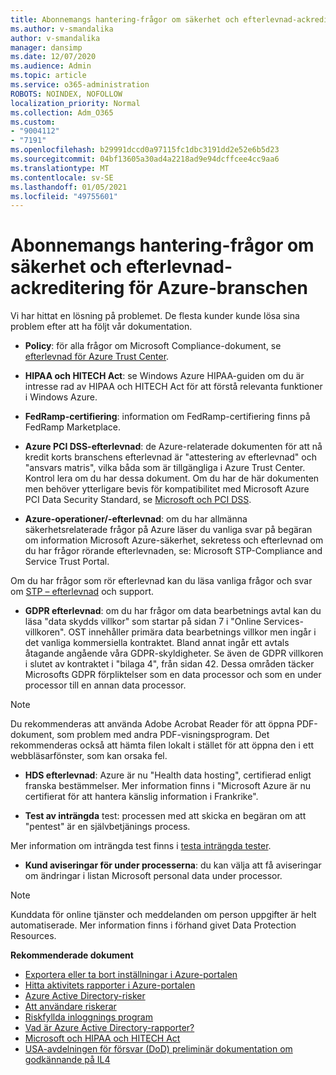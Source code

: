 ```yaml
---
title: Abonnemangs hantering-frågor om säkerhet och efterlevnad-ackreditering för Azure-branschen
ms.author: v-smandalika
author: v-smandalika
manager: dansimp
ms.date: 12/07/2020
ms.audience: Admin
ms.topic: article
ms.service: o365-administration
ROBOTS: NOINDEX, NOFOLLOW
localization_priority: Normal
ms.collection: Adm_O365
ms.custom:
- "9004112"
- "7191"
ms.openlocfilehash: b29991dccd0a97115fc1dbc3191dd2e52e6b5d23
ms.sourcegitcommit: 04bf13605a30ad4a2218ad9e94dcffcee4cc9aa6
ms.translationtype: MT
ms.contentlocale: sv-SE
ms.lasthandoff: 01/05/2021
ms.locfileid: "49755601"
---
```

# <a name="subscription-management---security-and-compliance-requests---azure-industry-compliance-accreditation"></a>Abonnemangs hantering-frågor om säkerhet och efterlevnad-ackreditering för Azure-branschen

Vi har hittat en lösning på problemet. De flesta kunder kunde lösa sina problem efter att ha följt vår dokumentation.

- **Policy**: för alla frågor om Microsoft Compliance-dokument, se [efterlevnad för Azure Trust Center](https://docs.microsoft.com/compliance/regulatory/offering-SOC).

- **HIPAA och HITECH Act**: se Windows Azure HIPAA-guiden om du är intresse rad av HIPAA och HITECH Act för att förstå relevanta funktioner i Windows Azure.

- **FedRamp-certifiering**: information om FedRamp-certifiering finns på FedRamp Marketplace.

- **Azure PCI DSS-efterlevnad**: de Azure-relaterade dokumenten för att nå kredit korts branschens efterlevnad är "attestering av efterlevnad" och "ansvars matris", vilka båda som är tillgängliga i Azure Trust Center. Kontrol lera om du har dessa dokument. Om du har de här dokumenten men behöver ytterligare bevis för kompatibilitet med Microsoft Azure PCI Data Security Standard, se [Microsoft och PCI DSS](https://docs.microsoft.com/compliance/regulatory/offering-PCI-DSS).

- **Azure-operationer/-efterlevnad**: om du har allmänna säkerhetsrelaterade frågor på Azure läser du vanliga svar på begäran om information Microsoft Azure-säkerhet, sekretess och efterlevnad om du har frågor rörande efterlevnaden, se: Microsoft STP-Compliance and Service Trust Portal.

Om du har frågor som rör efterlevnad kan du läsa vanliga frågor och svar om [STP – efterlevnad](https://www.microsoft.com/trust-center/compliance/compliance-overview) och support.

- **GDPR efterlevnad**: om du har frågor om data bearbetnings avtal kan du läsa "data skydds villkor" som startar på sidan 7 i "Online Services-villkoren". OST innehåller primära data bearbetnings villkor men ingår i det vanliga kommersiella kontraktet. Bland annat ingår ett avtals åtagande angående våra GDPR-skyldigheter. Se även de GDPR villkoren i slutet av kontraktet i "bilaga 4", från sidan 42. Dessa områden täcker Microsofts GDPR förpliktelser som en data processor och som en under processor till en annan data processor.

> [!NOTE]
> Du rekommenderas att använda Adobe Acrobat Reader för att öppna PDF-dokument, som problem med andra PDF-visningsprogram. Det rekommenderas också att hämta filen lokalt i stället för att öppna den i ett webbläsarfönster, som kan orsaka fel.

- **HDS efterlevnad**: Azure är nu "Health data hosting", certifierad enligt franska bestämmelser. Mer information finns i "Microsoft Azure är nu certifierat för att hantera känslig information i Frankrike".

- **Test av inträngda** test: processen med att skicka en begäran om att "pentest" är en självbetjänings process.

Mer information om inträngda test finns i [testa inträngda tester](https://docs.microsoft.com/azure/security/fundamentals/pen-testing).

- **Kund aviseringar för under processerna**: du kan välja att få aviseringar om ändringar i listan Microsoft personal data under processor.

> [!NOTE]
> Kunddata för online tjänster och meddelanden om person uppgifter är helt automatiserade. Mer information finns i förhand givet Data Protection Resources.

**Rekommenderade dokument**

- [Exportera eller ta bort inställningar i Azure-portalen](https://docs.microsoft.com/azure/azure-portal/set-preferences)
- [Hitta aktivitets rapporter i Azure-portalen](https://docs.microsoft.com/azure/active-directory/reports-monitoring/howto-find-activity-reports)
- [Azure Active Directory-risker](https://docs.microsoft.com/azure/active-directory/identity-protection/overview-identity-protection)
- [Att användare riskerar](https://docs.microsoft.com/azure/active-directory/identity-protection/overview-identity-protection)
- [Riskfyllda inloggnings program](https://docs.microsoft.com/azure/active-directory/identity-protection/overview-identity-protection)
- [Vad är Azure Active Directory-rapporter?](https://docs.microsoft.com/azure/active-directory/reports-monitoring/overview-reports)
- [Microsoft och HIPAA och HITECH Act](https://docs.microsoft.com/compliance/regulatory/offering-hipaa-hitech)
- [USA-avdelningen för försvar (DoD) preliminär dokumentation om godkännande på IL4](https://docs.microsoft.com/compliance/regulatory/offering-DoD-DISA-L2-L4-L5)














